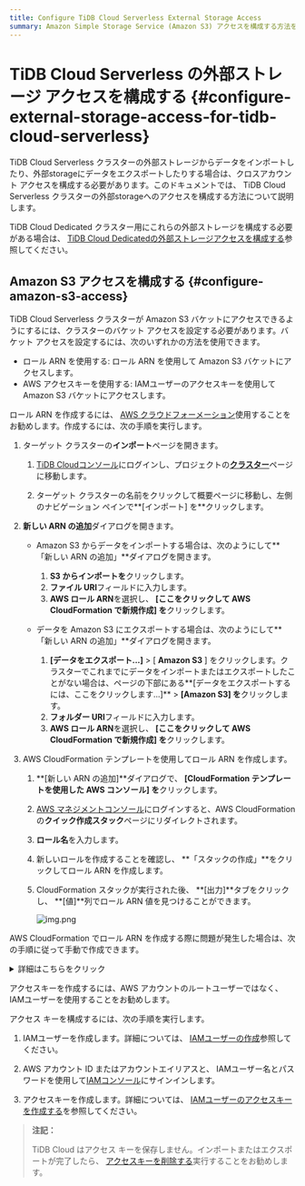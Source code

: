 ```yaml
---
title: Configure TiDB Cloud Serverless External Storage Access
summary: Amazon Simple Storage Service (Amazon S3) アクセスを構成する方法を学習します。
---
```


# TiDB Cloud Serverless の外部ストレージ アクセスを構成する {#configure-external-storage-access-for-tidb-cloud-serverless}

TiDB Cloud Serverless クラスターの外部ストレージからデータをインポートしたり、外部storageにデータをエクスポートしたりする場合は、クロスアカウント アクセスを構成する必要があります。このドキュメントでは、 TiDB Cloud Serverless クラスターの外部storageへのアクセスを構成する方法について説明します。

TiDB Cloud Dedicated クラスター用にこれらの外部ストレージを構成する必要がある場合は、 [TiDB Cloud Dedicatedの外部ストレージアクセスを構成する](/tidb-cloud/config-s3-and-gcs-access.md)参照してください。

## Amazon S3 アクセスを構成する {#configure-amazon-s3-access}

TiDB Cloud Serverless クラスターが Amazon S3 バケットにアクセスできるようにするには、クラスターのバケット アクセスを設定する必要があります。バケット アクセスを設定するには、次のいずれかの方法を使用できます。

-   ロール ARN を使用する: ロール ARN を使用して Amazon S3 バケットにアクセスします。
-   AWS アクセスキーを使用する: IAMユーザーのアクセスキーを使用して Amazon S3 バケットにアクセスします。

<SimpleTab>
<div label="Role ARN">

ロール ARN を作成するには、 [AWS クラウドフォーメーション](https://docs.aws.amazon.com/AWSCloudFormation/latest/UserGuide/Welcome.html)使用することをお勧めします。作成するには、次の手順を実行します。

1.  ターゲット クラスターの**インポート**ページを開きます。

    1.  [TiDB Cloudコンソール](https://tidbcloud.com/)にログインし、プロジェクトの[**クラスター**](https://tidbcloud.com/console/clusters)ページに移動します。

    2.  ターゲット クラスターの名前をクリックして概要ページに移動し、左側のナビゲーション ペインで**[インポート] を**クリックします。

2.  **新しい ARN の追加**ダイアログを開きます。

    -   Amazon S3 からデータをインポートする場合は、次のようにして**「新しい ARN の追加」**ダイアログを開きます。

        1.  **S3 からインポートを**クリックします。
        2.  **ファイル URI**フィールドに入力します。
        3.  **AWS ロール ARN**を選択し、 **[ここをクリックして AWS CloudFormation で新規作成] を**クリックします。
    -   データを Amazon S3 にエクスポートする場合は、次のようにして**「新しい ARN の追加」**ダイアログを開きます。

        1.  **[データをエクスポート...]** &gt; [ **Amazon S3** ] をクリックします。クラスターでこれまでにデータをインポートまたはエクスポートしたことがない場合は、ページの下部にある**[データをエクスポートするには、ここをクリックします...]** &gt; **[Amazon S3] を**クリックします。
        2.  **フォルダー URI**フィールドに入力します。
        3.  **AWS ロール ARN**を選択し、 **[ここをクリックして AWS CloudFormation で新規作成] を**クリックします。

3.  AWS CloudFormation テンプレートを使用してロール ARN を作成します。

    1.  **[新しい ARN の追加]**ダイアログで、 **[CloudFormation テンプレートを使用した AWS コンソール] を**クリックします。

    2.  [AWS マネジメントコンソール](https://console.aws.amazon.com)にログインすると、AWS CloudFormation の**クイック作成スタック**ページにリダイレクトされます。

    3.  **ロール名**を入力します。

    4.  新しいロールを作成することを確認し、 **「スタックの作成」**をクリックしてロール ARN を作成します。

    5.  CloudFormation スタックが実行された後、 **[出力]**タブをクリックし、 **[値]**列でロール ARN 値を見つけることができます。

        ![img.png](https://download.pingcap.com/images/docs/tidb-cloud/serverless-external-storage/serverless-role-arn.png)

AWS CloudFormation でロール ARN を作成する際に問題が発生した場合は、次の手順に従って手動で作成できます。

<details><summary>詳細はこちらをクリック</summary>

1.  前の手順で説明した**「新しい ARN の追加」**ダイアログで、 **「問題が発生した場合は、ロール ARN を手動で作成します」を**クリックします。TiDB **TiDB Cloudアカウント ID**と**TiDB Cloud外部 ID**が取得されます。

2.  AWS マネジメントコンソールで、Amazon S3 バケットの管理ポリシーを作成します。

    1.  [AWS マネジメントコンソール](https://console.aws.amazon.com/)にサインインして[Amazon S3 コンソール](https://console.aws.amazon.com/s3/)を開きます。

    2.  **[バケット**] リストで、ソース データを含むバケットの名前を選択し、 **[ARN のコピー]**をクリックして S3 バケット ARN (例: `arn:aws:s3:::tidb-cloud-source-data` ) を取得します。後で使用するために、バケット ARN をメモしておきます。

        ![Copy bucket ARN](https://download.pingcap.com/images/docs/tidb-cloud/copy-bucket-arn.png)

    3.  [IAMコンソール](https://console.aws.amazon.com/iam/)を開き、左側のナビゲーション ペインで**[ポリシー]**をクリックして、 **[ポリシーの作成] を**クリックします。

        ![Create a policy](https://download.pingcap.com/images/docs/tidb-cloud/aws-create-policy.png)

    4.  **[ポリシーの作成]**ページで、 **[JSON]**タブをクリックします。

    5.  必要に応じて、ポリシー テキスト フィールドでポリシーを構成します。以下は、 TiDB Cloud Serverless クラスターからデータをエクスポートしたり、TiDB Cloud Serverless クラスターにデータをインポートしたりするために使用できる例です。

        ```json
        {
            "Version": "2012-10-17",
            "Statement": [
                {
                    "Sid": "VisualEditor0",
                    "Effect": "Allow",
                    "Action": [
                        "s3:GetObject",
                        "s3:GetObjectVersion",
                        "s3:PutObject"
                    ],
                    "Resource": "<Your S3 bucket ARN>/<Directory of your source data>/*"
                },
                {
                    "Sid": "VisualEditor1",
                    "Effect": "Allow",
                    "Action": [
                        "s3:ListBucket"
                    ],
                    "Resource": "<Your S3 bucket ARN>"
                }
            ]
        }
        ```

        ポリシー テキスト フィールドで、次の構成を独自の値に置き換えます。

        -   `"Resource": "<Your S3 bucket ARN>/<Directory of the source data>/*"` 。例えば、

            -   ソース データが`tidb-cloud-source-data`バケットのルート ディレクトリに保存されている場合は、 `"Resource": "arn:aws:s3:::tidb-cloud-source-data/*"`使用します。
            -   ソース データがバケットの`mydata`ディレクトリに保存されている場合は、 `"Resource": "arn:aws:s3:::tidb-cloud-source-data/mydata/*"`使用します。

            TiDB Cloud がこのディレクトリ内のすべてのファイルにアクセスできるように、ディレクトリの末尾に`/*`追加されていることを確認してください。

        -   `"Resource": "<Your S3 bucket ARN>"` 、たとえば`"Resource": "arn:aws:s3:::tidb-cloud-source-data"` 。

        -   カスタマー管理のキー暗号化で AWS Key Management Service キー (SSE-KMS) を有効にしている場合は、ポリシーに次の設定が含まれていることを確認してください。1 `"arn:aws:kms:ap-northeast-1:105880447796:key/c3046e91-fdfc-4f3a-acff-00597dd3801f"`バケットのサンプル KMS キーです。

                {
                    "Sid": "AllowKMSkey",
                    "Effect": "Allow",
                    "Action": [
                        "kms:Decrypt"
                    ],
                    "Resource": "arn:aws:kms:ap-northeast-1:105880447796:key/c3046e91-fdfc-4f3a-acff-00597dd3801f"
                }

        -   バケット内のオブジェクトが別の暗号化されたバケットからコピーされた場合、KMS キー値には両方のバケットのキーを含める必要があります。たとえば、 `"Resource": ["arn:aws:kms:ap-northeast-1:105880447796:key/c3046e91-fdfc-4f3a-acff-00597dd3801f","arn:aws:kms:ap-northeast-1:495580073302:key/0d7926a7-6ecc-4bf7-a9c1-a38f0faec0cd"]` 。

    6.  **「次へ」**をクリックします。

    7.  ポリシー名を設定し、ポリシーのタグ（オプション）を追加して、 **「ポリシーの作成」**をクリックします。

3.  AWS マネジメントコンソールで、 TiDB Cloudのアクセスロールを作成し、ロール ARN を取得します。

    1.  [IAMコンソール](https://console.aws.amazon.com/iam/)で、左側のナビゲーション ペインで**[ロール]**をクリックし、 **[ロールの作成] を**クリックします。

        ![Create a role](https://download.pingcap.com/images/docs/tidb-cloud/aws-create-role.png)

    2.  ロールを作成するには、次の情報を入力します。

        -   **信頼されたエンティティタイプ**で、 **AWS アカウント**を選択します。
        -   **「AWS アカウント」**で**「別の AWS アカウント」**を選択し、 TiDB Cloudアカウント ID を**「アカウント ID」**フィールドに貼り付けます。
        -   **オプション**で、**外部 ID が必要 (サードパーティがこのロールを引き受ける場合のベストプラクティス)**をクリックし、 TiDB Cloud外部 ID を**外部 ID**フィールドに貼り付けます。外部 ID が必要 なしでロールを作成した場合、プロジェクト内の 1 つの TiDB クラスターの設定が完了すると、そのプロジェクト内のすべての TiDB クラスターが同じロール ARN を使用して Amazon S3 バケットにアクセスできます。アカウント ID と外部 ID を使用してロールを作成した場合、対応する TiDB クラスターのみがバケットにアクセスできます。

    3.  [**次へ]**をクリックしてポリシー リストを開き、作成したポリシーを選択して、 **[次へ]**をクリックします。

    4.  **ロールの詳細**で、ロールの名前を設定し、右下隅の**ロールの作成を**クリックします。ロールが作成されると、ロールのリストが表示されます。

    5.  ロールのリストで、作成したロールの名前をクリックして概要ページに移動し、ロール ARN を取得できます。

        ![Copy AWS role ARN](https://download.pingcap.com/images/docs/tidb-cloud/aws-role-arn.png)

</details>

</div>

<div label="Access Key">

アクセスキーを作成するには、AWS アカウントのルートユーザーではなく、 IAMユーザーを使用することをお勧めします。

アクセス キーを構成するには、次の手順を実行します。

1.  IAMユーザーを作成します。詳細については、 [IAMユーザーの作成](https://docs.aws.amazon.com/IAM/latest/UserGuide/id_users_create.html#id_users_create_console)参照してください。

2.  AWS アカウント ID またはアカウントエイリアスと、 IAMユーザー名とパスワードを使用して[IAMコンソール](https://console.aws.amazon.com/iam)にサインインします。

3.  アクセスキーを作成します。詳細については、 [IAMユーザーのアクセスキーを作成する](https://docs.aws.amazon.com/IAM/latest/UserGuide/id_credentials_access-keys.html#Using_CreateAccessKey)を参照してください。

> **注記：**
>
> TiDB Cloud はアクセス キーを保存しません。インポートまたはエクスポートが完了したら、 [アクセスキーを削除する](https://docs.aws.amazon.com/IAM/latest/UserGuide/id_credentials_access-keys.html#Using_CreateAccessKey)実行することをお勧めします。

</div>
</SimpleTab>
